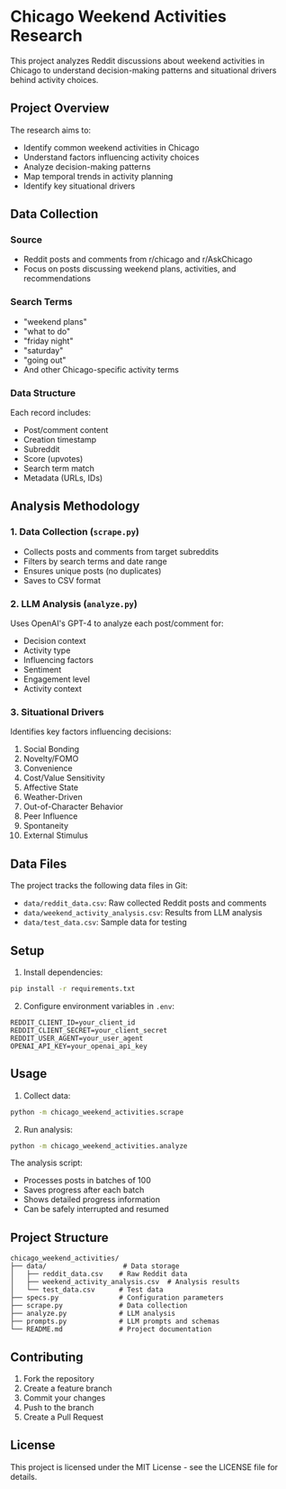 # Chicago Weekend Activities Research

This project analyzes Reddit discussions about weekend activities in Chicago to understand decision-making patterns and situational drivers behind activity choices.

## Project Overview

The research aims to:
- Identify common weekend activities in Chicago
- Understand factors influencing activity choices
- Analyze decision-making patterns
- Map temporal trends in activity planning
- Identify key situational drivers

## Data Collection

### Source
- Reddit posts and comments from r/chicago and r/AskChicago
- Focus on posts discussing weekend plans, activities, and recommendations

### Search Terms
- "weekend plans"
- "what to do"
- "friday night"
- "saturday"
- "going out"
- And other Chicago-specific activity terms

### Data Structure
Each record includes:
- Post/comment content
- Creation timestamp
- Subreddit
- Score (upvotes)
- Search term match
- Metadata (URLs, IDs)

## Analysis Methodology

### 1. Data Collection (`scrape.py`)
- Collects posts and comments from target subreddits
- Filters by search terms and date range
- Ensures unique posts (no duplicates)
- Saves to CSV format

### 2. LLM Analysis (`analyze.py`)
Uses OpenAI's GPT-4 to analyze each post/comment for:
- Decision context
- Activity type
- Influencing factors
- Sentiment
- Engagement level
- Activity context

### 3. Situational Drivers
Identifies key factors influencing decisions:
1. Social Bonding
2. Novelty/FOMO
3. Convenience
4. Cost/Value Sensitivity
5. Affective State
6. Weather-Driven
7. Out-of-Character Behavior
8. Peer Influence
9. Spontaneity
10. External Stimulus

## Data Files

The project tracks the following data files in Git:
- `data/reddit_data.csv`: Raw collected Reddit posts and comments
- `data/weekend_activity_analysis.csv`: Results from LLM analysis
- `data/test_data.csv`: Sample data for testing

## Setup

1. Install dependencies:
```bash
pip install -r requirements.txt
```

2. Configure environment variables in `.env`:
```
REDDIT_CLIENT_ID=your_client_id
REDDIT_CLIENT_SECRET=your_client_secret
REDDIT_USER_AGENT=your_user_agent
OPENAI_API_KEY=your_openai_api_key
```

## Usage

1. Collect data:
```bash
python -m chicago_weekend_activities.scrape
```

2. Run analysis:
```bash
python -m chicago_weekend_activities.analyze
```

The analysis script:
- Processes posts in batches of 100
- Saves progress after each batch
- Shows detailed progress information
- Can be safely interrupted and resumed

## Project Structure

```
chicago_weekend_activities/
├── data/                   # Data storage
│   ├── reddit_data.csv    # Raw Reddit data
│   ├── weekend_activity_analysis.csv  # Analysis results
│   └── test_data.csv      # Test data
├── specs.py               # Configuration parameters
├── scrape.py              # Data collection
├── analyze.py             # LLM analysis
├── prompts.py             # LLM prompts and schemas
└── README.md              # Project documentation
```

## Contributing

1. Fork the repository
2. Create a feature branch
3. Commit your changes
4. Push to the branch
5. Create a Pull Request

## License

This project is licensed under the MIT License - see the LICENSE file for details. 